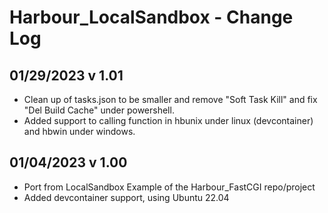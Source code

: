 # Harbour_LocalSandbox - Change Log

## 01/29/2023 v 1.01
* Clean up of tasks.json to be smaller and remove "Soft Task Kill" and fix "Del Build Cache" under powershell.
* Added support to calling function in hbunix under linux (devcontainer) and hbwin under windows.

## 01/04/2023 v 1.00
* Port from LocalSandbox Example of the Harbour_FastCGI repo/project
* Added devcontainer support, using Ubuntu 22.04

